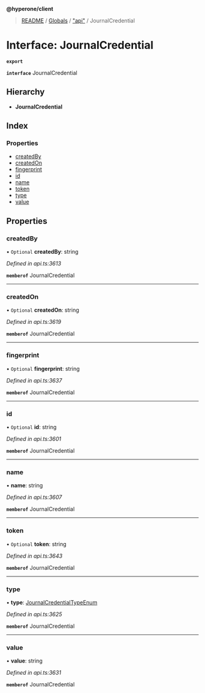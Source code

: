 **@hyperone/client**

> [README](../README.md) / [Globals](../globals.md) / ["api"](../modules/_api_.md) / JournalCredential

# Interface: JournalCredential

**`export`** 

**`interface`** JournalCredential

## Hierarchy

* **JournalCredential**

## Index

### Properties

* [createdBy](_api_.journalcredential.md#createdby)
* [createdOn](_api_.journalcredential.md#createdon)
* [fingerprint](_api_.journalcredential.md#fingerprint)
* [id](_api_.journalcredential.md#id)
* [name](_api_.journalcredential.md#name)
* [token](_api_.journalcredential.md#token)
* [type](_api_.journalcredential.md#type)
* [value](_api_.journalcredential.md#value)

## Properties

### createdBy

• `Optional` **createdBy**: string

*Defined in api.ts:3613*

**`memberof`** JournalCredential

___

### createdOn

• `Optional` **createdOn**: string

*Defined in api.ts:3619*

**`memberof`** JournalCredential

___

### fingerprint

• `Optional` **fingerprint**: string

*Defined in api.ts:3637*

**`memberof`** JournalCredential

___

### id

• `Optional` **id**: string

*Defined in api.ts:3601*

**`memberof`** JournalCredential

___

### name

•  **name**: string

*Defined in api.ts:3607*

**`memberof`** JournalCredential

___

### token

• `Optional` **token**: string

*Defined in api.ts:3643*

**`memberof`** JournalCredential

___

### type

•  **type**: [JournalCredentialTypeEnum](../enums/_api_.journalcredentialtypeenum.md)

*Defined in api.ts:3625*

**`memberof`** JournalCredential

___

### value

•  **value**: string

*Defined in api.ts:3631*

**`memberof`** JournalCredential
